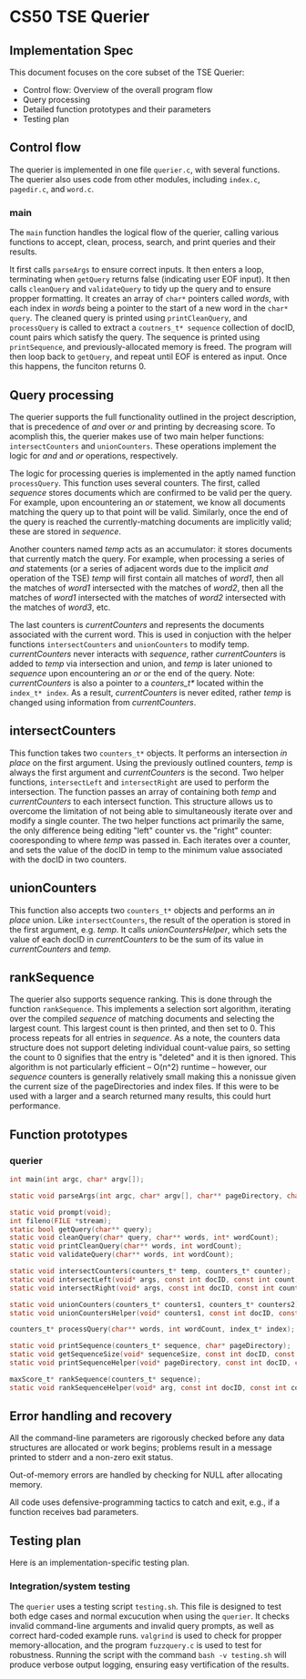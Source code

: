# CS50 TSE Querier
## Implementation Spec

This document focuses on the core subset of the TSE Querier:

-  Control flow: Overview of the overall program flow
-  Query processing
-  Detailed function prototypes and their parameters
-  Testing plan


## Control flow

The querier is implemented in one file `querier.c`, with several functions. The querier also uses code from other modules, including `index.c`, `pagedir.c`, and `word.c`. 

### main

The `main` function handles the logical flow of the querier, calling various functions to accept, clean, process, search, and print queries and their results. 

It first calls `parseArgs` to ensure correct inputs. It then enters a loop, terminating when `getQuery` returns false (indicating user EOF input). It then calls `cleanQuery` and `validateQuery` to tidy up the query and to ensure propper formatting. It creates an array of `char*` pointers called *words*, with each index in *words* being a pointer to the start of a new word in the `char* query`. The cleaned query is printed using `printCleanQuery`, and `processQuery` is called to extract a `coutners_t* sequence` collection of docID, count pairs which satisfy the query. The sequence is printed using `printSequence`, and previously-allocated memory is freed. The program will then loop back to `getQuery`, and repeat until EOF is entered as input. Once this happens, the funciton returns 0. 



## Query processing

The querier supports the full functionality outlined in the project description, that is precedence of *and* over *or* and printing by decreasing score. To acomplish this, the querier makes use of two main helper functions: `intersectCounters` and `unionCounters`. These operations implement the logic for *and* and *or* operations, respectively. 

The logic for processing queries is implemented in the aptly named function `processQuery`. This function uses several counters. The first, called *sequence* stores documents which are confirmed to be valid per the query. For example, upon encountering an *or* statement, we know all documents matching the query up to that point will be valid. Similarly, once the end of the query is reached the currently-matching documents are implicitly valid; these are stored in *sequence*. 

Another counters named *temp* acts as an accumulator: it stores documents that currently match the query. For example, when processing a series of *and* statements (or a series of adjacent words due to the implicit *and* operation of the TSE) *temp* will first contain all matches of *word1*, then all the matches of *word1* intersected with the matches of *word2*, then all the matches of *word1* intersected with the matches of *word2* intersected with the matches of *word3*, etc. 

The last counters is *currentCounters* and represents the documents associated with the current word. This is used in conjuction with the helper functions `intersectCounters` and `unionCounters` to modify temp. *currentCounters* never interacts with *sequence*, rather *currentCounters* is added to *temp* via intersection and union, and *temp* is later unioned to *sequence* upon encountering an *or* or the end of the query. Note: *currentCounters* is also a pointer to a *counters_t\** located within the `index_t* index`. As a result, *currentCounters* is never edited, rather *temp* is changed using information from *currentCounters*.

## intersectCounters

This function takes two `counters_t*` objects. It performs an intersection *in place* on the first argument. Using the previously outlined counters, *temp* is always the first argument and *currentCounters* is the second. Two helper functions, `intersectLeft` and `intersectRight` are used to perform the intersection. The function passes an array of containing both *temp* and *currentCounters* to each intersect function. This structure allows us to overcome the limitation of not being able to simultaneously iterate over and modify a single counter. The two helper functions act primarily the same, the only difference being editing "left" counter vs. the "right" counter: cooresponding to where *temp* was passed in. Each iterates over a counter, and sets the value of the docID in temp to the minimum value associated with the docID in two counters. 

## unionCounters

This function also accepts two `counters_t*` objects and performs an *in place* union. Like `intersectCounters`, the result of the operation is stored in the first argument, e.g. *temp*. It calls *unionCountersHelper*, which sets the value of each docID in *currentCounters* to be the sum of its value in *currentCounters* and *temp*.

## rankSequence

The querier also supports sequence ranking. This is done through the function `rankSequence`. This implements a selection sort algorithm, iterating over the compiled *sequence* of matching documents and selecting the largest count. This largest count is then printed, and then set to 0. This process repeats for all entries in *sequence*. As a note, the counters data structure does not support deleting individual count-value pairs, so setting the count to 0 signifies that the entry is "deleted" and it is then ignored. This algorithm is not particularly efficient – O(n^2) runtime – however, our *sequence* counters is generally relatively small making this a nonissue given the current size of the pageDirectories and index files. If this were to be used with a larger and a search returned many results, this could hurt performance. 

## Function prototypes

### querier
```c
int main(int argc, char* argv[]);

static void parseArgs(int argc, char* argv[], char** pageDirectory, char** indexFilename);

static void prompt(void);
int fileno(FILE *stream);
static bool getQuery(char** query);
static void cleanQuery(char* query, char** words, int* wordCount);
static void printCleanQuery(char** words, int wordCount); 
static void validateQuery(char** words, int wordCount);

static void intersectCounters(counters_t* temp, counters_t* counter);
static void intersectLeft(void* args, const int docID, const int count);
static void intersectRight(void* args, const int docID, const int count);

static void unionCounters(counters_t* counters1, counters_t* counters2);
static void unionCountersHelper(void* counters1, const int docID, const int count);

counters_t* processQuery(char** words, int wordCount, index_t* index);

static void printSequence(counters_t* sequence, char* pageDirectory);
static void getSequenceSize(void* sequenceSize, const int docID, const int count);
static void printSequenceHelper(void* pageDirectory, const int docID, const int count);

maxScore_t* rankSequence(counters_t* sequence);
static void rankSequenceHelper(void* arg, const int docID, const int count);
```

## Error handling and recovery

All the command-line parameters are rigorously checked before any data structures are allocated or work begins; problems result in a message printed to stderr and a non-zero exit status.

Out-of-memory errors are handled by checking for NULL after allocating memory. 

All code uses defensive-programming tactics to catch and exit, e.g., if a function receives bad parameters.

## Testing plan

Here is an implementation-specific testing plan.

### Integration/system testing
The `querier` uses a testing script `testing.sh`. This file is designed to test both edge cases and normal excucution when using the `querier`. It checks invalid command-line arguments and invalid query prompts, as well as correct hard-coded example runs. `valgrind` is used to check for propper memory-allocation, and the program `fuzzquery.c` is used to test for robustness. Running the script with the command `bash -v testing.sh` will produce verbose output logging, ensuring easy vertification of the results. 
